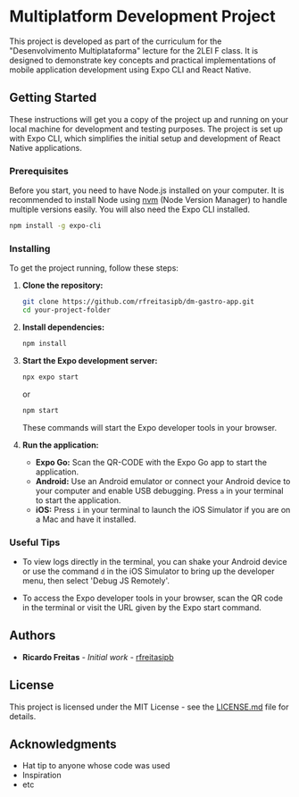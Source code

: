 # Multiplatform Development Project

This project is developed as part of the curriculum for the "Desenvolvimento Multiplataforma" lecture for the 2LEI F class. It is designed to demonstrate key concepts and practical implementations of mobile application development using Expo CLI and React Native.

## Getting Started

These instructions will get you a copy of the project up and running on your local machine for development and testing purposes. The project is set up with Expo CLI, which simplifies the initial setup and development of React Native applications.

### Prerequisites

Before you start, you need to have Node.js installed on your computer. It is recommended to install Node using [nvm](https://github.com/nvm-sh/nvm) (Node Version Manager) to handle multiple versions easily. You will also need the Expo CLI installed.

```bash
npm install -g expo-cli
```

### Installing

To get the project running, follow these steps:

1. **Clone the repository:**

   ```bash
   git clone https://github.com/rfreitasipb/dm-gastro-app.git
   cd your-project-folder
   ```

2. **Install dependencies:**

   ```bash
   npm install
   ```

3. **Start the Expo development server:**

   ```bash
   npx expo start
   ```
   or
   ```bash
   npm start
   ```


   These commands will start the Expo developer tools in your browser.

4. **Run the application:**
   - **Expo Go:** Scan the QR-CODE with the Expo Go app to start the application.
   - **Android:** Use an Android emulator or connect your Android device to your computer and enable USB debugging. Press `a` in your terminal to start the application.
   - **iOS:** Press `i` in your terminal to launch the iOS Simulator if you are on a Mac and have it installed.

### Useful Tips

- To view logs directly in the terminal, you can shake your Android device or use the command `d` in the iOS Simulator to bring up the developer menu, then select 'Debug JS Remotely'.

- To access the Expo developer tools in your browser, scan the QR code in the terminal or visit the URL given by the Expo start command.

## Authors

- **Ricardo Freitas** - *Initial work* - [rfreitasipb](https://github.com/rfreitasipb)

## License

This project is licensed under the MIT License - see the [LICENSE.md](LICENSE.md) file for details.

## Acknowledgments

- Hat tip to anyone whose code was used
- Inspiration
- etc

